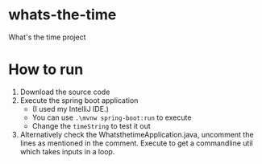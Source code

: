# whats-the-time
What's the time project

# How to run

1. Download the source code
2. Execute the spring boot application 
   - (I used my IntelliJ IDE.)
   - You can use `.\mvnw spring-boot:run` to execute
   - Change the `timeString` to test it out
3. Alternatively check the WhatsthetimeApplication.java, uncomment the lines as mentioned in the comment. Execute to get a commandline util which takes inputs in a loop.
